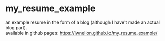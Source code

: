 # my_resume_example
an example resume in the form of a blog (although I have't made an actual blog part). <br>
available in github pages: https://iwnelion.github.io/my_resume_example/
